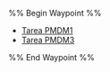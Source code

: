 %% Begin Waypoint %%
- [Tarea PMDM1](./Tarea%20PMDM1.md)
- [Tarea PMDM3](./Tarea%20PMDM3.md)

%% End Waypoint %%